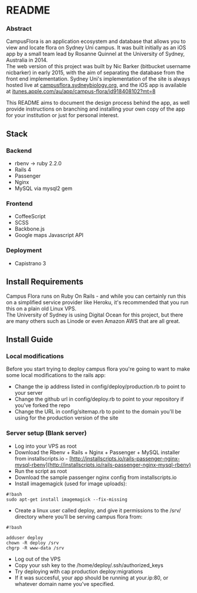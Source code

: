 # README #

### Abstract ###
CampusFlora is an application ecosystem and database that allows you to view and locate flora on Sydney Uni campus. It was built initially as an iOS app by a small team lead by Rosanne Quinnel at the University of Sydney, Australia in 2014.  
The web version of this project was built by Nic Barker (bitbucket username nicbarker) in early 2015, with the aim of separating the database from the front end implementation.
Sydney Uni's implementation of the site is always hosted live at [campusflora.sydneybiology.org](http://campusflora.sydneybiology.org), and the iOS app is available at [itunes.apple.com/au/app/campus-flora/id918408102?mt=8](https://itunes.apple.com/au/app/campus-flora/id918408102?mt=8)  
  
This README aims to document the design process behind the app, as well provide instructions on branching and installing your own copy of the app for your institution or just for personal interest.  

## Stack
### Backend ###
* rbenv -> ruby 2.2.0
* Rails 4
* Passenger
* Nginx
* MySQL via mysql2 gem

### Frontend ###
* CoffeeScript
* SCSS
* Backbone.js
* Google maps Javascript API

### Deployment ###
* Capistrano 3

## Install Requirements ##
Campus Flora runs on Ruby On Rails - and while you can certainly run this on a simplified service provider like Heroku, it's recommended that you run this on a plain old Linux VPS.  
The University of Sydney is using Digital Ocean for this project, but there are many others such as Linode or even Amazon AWS that are all great.

## Install Guide ##
### Local modifications ###
Before you start trying to deploy campus flora you're going to want to make some local modifications to the rails app:
* Change the ip address listed in config/deploy/production.rb to point to your server
* Change the github url in config/deploy.rb to point to your repository if you've forked the repo
* Change the URL in config/sitemap.rb to point to the domain you'll be using for the production version of the site

### Server setup (Blank server) ###
* Log into your VPS as root
* Download the Rbenv + Rails + Nginx + Passenger + MySQL installer from installscripts.io - [http://installscripts.io/rails-passenger-nginx-mysql-rbenv](http://installscripts.io/rails-passenger-nginx-mysql-rbenv)
* Run the script as root
* Download the sample passenger nginx config from installscripts.io
* Install imagemagick (used for image uploads):
```
#!bash
sudo apt-get install imagemagick --fix-missing
```
* Create a linux user called deploy, and give it permissions to the /srv/ directory where you'll be serving campus flora from:
```
#!bash

adduser deploy
chown -R deploy /srv
chgrp -R www-data /srv

```
* Log out of the VPS
* Copy your ssh key to the /home/deploy/.ssh/authorized_keys
* Try deploying with cap production deploy:migrations
* If it was succesful, your app should be running at your.ip:80, or whatever domain name you've specified.